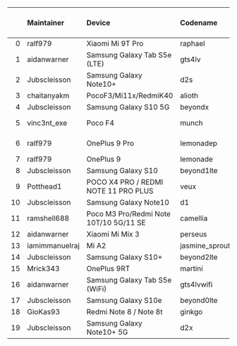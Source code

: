 |    | Maintainer     | Device                                 | Codename       |   Last Pex Version | Device Status   |
|---:|:---------------|:---------------------------------------|:---------------|-------------------:|:----------------|
|  0 | ralf979        | Xiaomi Mi 9T Pro                       | raphael        |                5.1 | Active          |
|  1 | aidanwarner    | Samsung Galaxy Tab S5e (LTE)           | gts4lv         |                5.1 | Active          |
|  2 | Jubscleisson   | Samsung Galaxy Note10+                 | d2s            |                5.9 | Active          |
|  3 | chaitanyakm    | PocoF3/Mi11x/RedmiK40                  | alioth         |                5.1 | Active          |
|  4 | Jubscleisson   | Samsung Galaxy S10 5G                  | beyondx        |                5.9 | Active          |
|  5 | vinc3nt_exe    | Poco F4                                | munch          |                5.7 | Not-Maintained  |
|  6 | ralf979        | OnePlus 9 Pro                          | lemonadep      |                5.8 | Not-Maintained  |
|  7 | ralf979        | OnePlus 9                              | lemonade       |                5.9 | Active          |
|  8 | Jubscleisson   | Samsung Galaxy S10                     | beyond1lte     |                5.9 | Active          |
|  9 | Potthead1      | POCO X4 PRO / REDMI NOTE 11 PRO PLUS   | veux           |                5.7 | Not-Maintained  |
| 10 | Jubscleisson   | Samsung Galaxy Note10                  | d1             |                5.9 | Active          |
| 11 | ramshell688    | Poco M3 Pro/Redmi Note 10T/10 5G/11 SE | camellia       |                5.1 | Active          |
| 12 | aidanwarner    | Xiaomi Mi Mix 3                        | perseus        |                5.1 | Active          |
| 13 | iamimmanuelraj | Mi A2                                  | jasmine_sprout |                5.1 | Active          |
| 14 | Jubscleisson   | Samsung Galaxy S10+                    | beyond2lte     |                5.9 | Active          |
| 15 | Mrick343       | OnePlus 9RT                            | martini        |                5.1 | Active          |
| 16 | aidanwarner    | Samsung Galaxy Tab S5e (WiFi)          | gts4lvwifi     |                5.1 | Active          |
| 17 | Jubscleisson   | Samsung Galaxy S10e                    | beyond0lte     |                5.9 | Active          |
| 18 | GioKas93       | Redmi Note 8 / Note 8t                 | ginkgo         |                5.1 | Active          |
| 19 | Jubscleisson   | Samsung Galaxy Note10+ 5G              | d2x            |                5.9 | Active          |